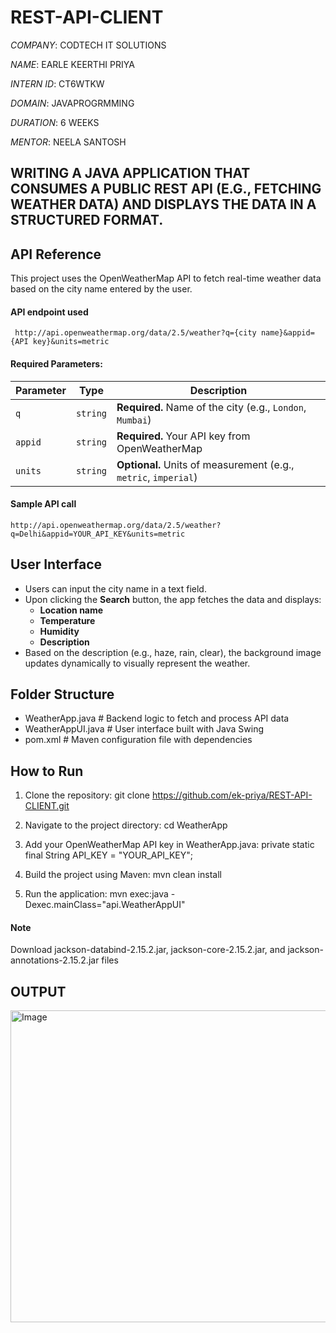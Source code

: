 # REST-API-CLIENT

*COMPANY*: CODTECH IT SOLUTIONS

*NAME*: EARLE KEERTHI PRIYA

*INTERN ID*: CT6WTKW

*DOMAIN*: JAVAPROGRMMING

*DURATION*: 6 WEEKS

*MENTOR*: NEELA SANTOSH

## WRITING A JAVA APPLICATION THAT CONSUMES  A PUBLIC REST API (E.G., FETCHING WEATHER  DATA) AND DISPLAYS THE DATA IN A  STRUCTURED FORMAT.


## API Reference

This project uses the OpenWeatherMap API to fetch real-time weather data based on the city name entered by the user.

#### API endpoint used

```http
 http://api.openweathermap.org/data/2.5/weather?q={city name}&appid={API key}&units=metric

```
#### Required Parameters:


| Parameter | Type     | Description                                                     |
| --------- | -------- | --------------------------------------------------------------- |
| `q`       | `string` | **Required.** Name of the city (e.g., `London`, `Mumbai`)       |
| `appid`   | `string` | **Required.** Your API key from OpenWeatherMap                  |
| `units`   | `string` | **Optional.** Units of measurement (e.g., `metric`, `imperial`) |

#### Sample API call
```http
http://api.openweathermap.org/data/2.5/weather?q=Delhi&appid=YOUR_API_KEY&units=metric

```

## User Interface

- Users can input the city name in a text field.
- Upon clicking the **Search** button, the app fetches the data and displays:
  - **Location name**
  - **Temperature**
  - **Humidity**
  - **Description**
- Based on the description (e.g., haze, rain, clear), the background image updates dynamically to visually represent the weather.



##  Folder Structure

- WeatherApp.java   # Backend logic to fetch and process API data
- WeatherAppUI.java # User interface built with Java Swing
- pom.xml           # Maven configuration file with dependencies


## How to Run

1. Clone the repository:
   git clone https://github.com/ek-priya/REST-API-CLIENT.git

2. Navigate to the project directory:
   cd WeatherApp

3. Add your OpenWeatherMap API key in WeatherApp.java:
   private static final String API_KEY = "YOUR_API_KEY";

4. Build the project using Maven:
   mvn clean install

5. Run the application:
   mvn exec:java -Dexec.mainClass="api.WeatherAppUI"

#### Note 
Download jackson-databind-2.15.2.jar, jackson-core-2.15.2.jar, and jackson-annotations-2.15.2.jar files 

## OUTPUT

<img width="634" height="499" alt="Image" src="https://github.com/user-attachments/assets/4b2fe0f1-b9fc-4fea-a907-5eace0be1308" />

